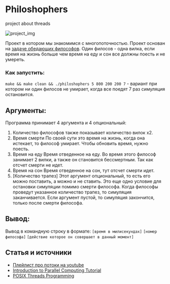 # Philoshophers
project about threads

![project_img](https://i.ibb.co/bH2TB80/Screen-Shot-2021-06-20-at-11-45-29-AM.png)

Проект в котором мы знакомимся с многопоточностью. Проект основан на [задаче обедающих философов](https://ru.wikipedia.org/wiki/%D0%97%D0%B0%D0%B4%D0%B0%D1%87%D0%B0_%D0%BE%D0%B1_%D0%BE%D0%B1%D0%B5%D0%B4%D0%B0%D1%8E%D1%89%D0%B8%D1%85_%D1%84%D0%B8%D0%BB%D0%BE%D1%81%D0%BE%D1%84%D0%B0%D1%85). Один филосов - одна вилка, если время на жизнь больше чем время на еду и сон все должны поесть и не умереть. 

### Как запустить:

``make && make clean && ./philoshophers 5 800 200 200 7``  - вариант при котором ни один филосов не умирает, когда все поедят 7 раз симуляция остановится.

## Аргументы:
Программа принимает 4 аргумента и 4 опциональный:
1) Количество философов
также показывает количество вилок x2.
2) Время смерти
По своей сути это время на жизнь, когда она истекает, то философ умирает. Чтобы обновить время, нужно поесть.
3) Время на еду
Время отведенное на еду. Во время этого философ занимает 2 вилки, а также он становится бессмертным. Так как отсчет смерти не идет.
4) Время на сон
Время отведенное на сон, тут отсчет смерти идет.
5) [Количество трапез]
Этот аргумент опциональный, то есть его можно поставить, а можно и не ставить. Это еще одно условие для остановки симуляции помимо смерти философа. Когда философы проведут указанное количество трапез, то симуляция заканчивается. Если аргумент пустой, то симуляция закончится, только после смерти философа.

## Вывод:
Вывод в командную строку в формате: ``[время в милисекундах]`` ``[номер философа]`` ``[действие которое он совершает в данный момент]``

<!-- ![project_img](https://upload.wikimedia.org/wikipedia/commons/7/7b/An_illustration_of_the_dining_philosophers_problem.png) -->

## Статья и источники
* [Плейлист про потоки на youtube](https://www.youtube.com/playlist?list=PLfqABt5AS4FmuQf70psXrsMLEDQXNkLq2)
* [Introduction to Parallel Computing Tutorial](https://hpc.llnl.gov/training/tutorials/introduction-parallel-computing-tutorial#Overview)
* [POSIX Threads Programming](https://hpc-tutorials.llnl.gov/posix/)
